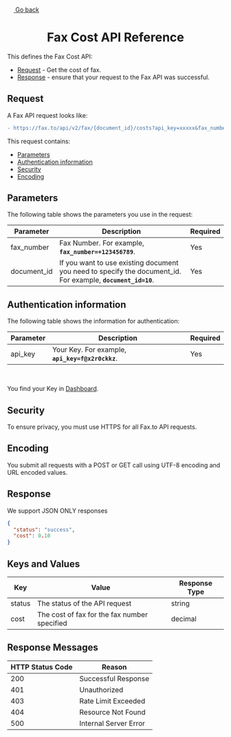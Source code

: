 <a href="#"><img width="15px" height="15px" src="https://image.flaticon.com/icons/svg/1/1453.svg" /> <a href="./../../../README.md#2-fax-cost-api"> Go back</a></a>

<h1 align="center">Fax Cost API Reference</h1>

This defines the Fax Cost API:

* [Request](#request) - Get the cost of fax.
* [Response](#response) - ensure that your request to the Fax API was successful.

## Request

A Fax API request looks like:
```diff
- https://fax.to/api/v2/fax/{document_id}/costs?api_key=xxxxx&fax_number+123456789
```
This request contains:

* [Parameters](#parameters)
* [Authentication information](#authentication-information)
* [Security](#security)
* [Encoding](#encoding)

## Parameters

The following table shows the parameters you use in the request:

| **Parameter** | **Description**                                                                                            | **Required** |
| ------------- | ---------------------------------------------------------------------------------------------------------- | ------------ |
| fax_number    | Fax Number. For example, **```fax_number=+123456789```**.                                                  | Yes          |
| document_id   | If you want to use existing document you need to specify the document_id. For example, **```document_id=10```**. | Yes    |

## Authentication information

The following table shows the information for authentication:

| **Parameter** | **Description**                                                                                      | **Required** |
| ------------- | ---------------------------------------------------------------------------------------------------- | ------------ |
| api_key       | Your Key. For example, **```api_key=f@x2r0ckkz```**.                                                 | Yes          |

<br>

You find your Key in [Dashboard](https://api.fax.to/dashboard).

## Security

To ensure privacy, you must use HTTPS for all Fax.to API requests.

## Encoding

You submit all requests with a POST or GET call using UTF-8 encoding and URL encoded values.

## Response

We support JSON ONLY responses

```json
{
  "status": "success",
  "cost": 0.10
}
```

## Keys and Values

| **Key** | **Value**                                             | **Response Type** |
| ------- | ----------------------------------------------------- | ----------------- |
| status  | The status of the API request                         | string            |
| cost    | The cost of fax for the fax number specified          | decimal           |

## Response Messages

| **HTTP Status Code** | **Reason**            |
| -------------------- | --------------------- |
| 200                  | Successful Response   |
| 401                  | Unauthorized          |
| 403                  | Rate Limit Exceeded   |
| 404                  | Resource Not Found    |
| 500                  | Internal Server Error |
